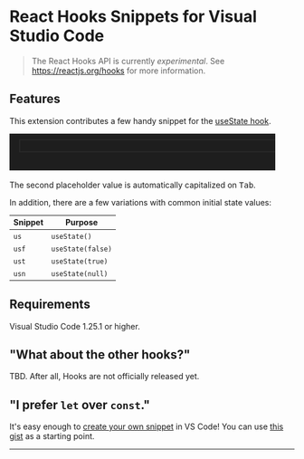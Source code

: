 # React Hooks Snippets for Visual Studio Code

> The React Hooks API is currently _experimental_. See https://reactjs.org/hooks for more information.

## Features

This extension contributes a few handy snippet for the [useState hook](https://reactjs.org/docs/hooks-reference.html#usestate).

![useState](images/useState.gif)

The second placeholder value is automatically capitalized on <kbd>Tab</kbd>.

In addition, there are a few variations with common initial state values:

| Snippet | Purpose           |
| ------- | ----------------- |
| `us`    | `useState()`      |
| `usf`   | `useState(false)` |
| `ust`   | `useState(true)`  |
| `usn`   | `useState(null)`  |

## Requirements

Visual Studio Code 1.25.1 or higher.

## "What about the other hooks?"

TBD. After all, Hooks are not officially released yet.

## "I prefer `let` over `const`."

It's easy enough to [create your own snippet](https://code.visualstudio.com/docs/editor/userdefinedsnippets#_creating-your-own-snippets) in VS Code! You can use [this gist](https://gist.github.com/antmdvs/63903d7f98f8d82d0c6463abebb77cd7) as a starting point.

---
